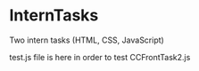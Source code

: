 # InternTasks
Two intern tasks (HTML, CSS, JavaScript)

test.js file is here in order to test CCFrontTask2.js
